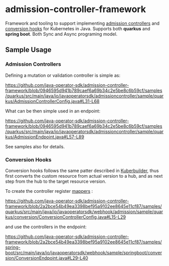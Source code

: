 # admission-controller-framework

Framework and tooling to support
implementing [admission controllers](https://kubernetes.io/docs/reference/access-authn-authz/admission-controllers/)
and [conversion hooks](https://kubernetes.io/docs/tasks/extend-kubernetes/custom-resources/custom-resource-definition-versioning/#webhook-conversion)
for Kubernetes in Java. Supports both **quarkus** and **spring boot**. Both Sync and Async programing model.

## Sample Usage

### Admission Controllers

Defining a mutation or validation controller is simple as:

https://github.com/java-operator-sdk/admission-controller-framework/blob/0946595d941b789caef6a69b34c2e5be8c6b59cf/samples/quarkus/src/main/java/io/javaoperatorsdk/admissioncontroller/sample/quarkus/AdmissionControllerConfig.java#L31-L68

What can be then simple used in an endpoint:

https://github.com/java-operator-sdk/admission-controller-framework/blob/0946595d941b789caef6a69b34c2e5be8c6b59cf/samples/quarkus/src/main/java/io/javaoperatorsdk/admissioncontroller/sample/quarkus/AdmissionEndpoint.java#L57-L89

See samples also for details.

### Conversion Hooks

Conversion hooks follows the same patter described
in [Kuberbuilder](https://book.kubebuilder.io/multiversion-tutorial/conversion-concepts.html), thus first converts the
custom resource from actual version to a hub, and as next step from the hub to the target resource version.

To create the controller
register [mappers](https://github.com/java-operator-sdk/admission-controller-framework/blob/main/core/src/main/java/io/javaoperatorsdk/webhook/conversion/Mapper.java)
:

https://github.com/java-operator-sdk/admission-controller-framework/blob/2a2bce54b49ea3398bef95a9102ee8645e11cf87/samples/quarkus/src/main/java/io/javaoperatorsdk/webhook/admission/sample/quarkus/conversion/ConversionControllerConfig.java#L15-L29

and use the controllers in the endpoint:

https://github.com/java-operator-sdk/admission-controller-framework/blob/2a2bce54b49ea3398bef95a9102ee8645e11cf87/samples/spring-boot/src/main/java/io/javaoperatorsdk/webhook/sample/springboot/conversion/ConversionEndpoint.java#L29-L40
